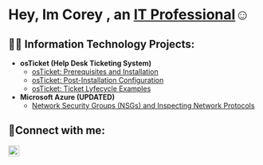 <h1>Hey, Im Corey , an <a href="https://linkedin.com/in/Coreyjeff">IT Professional</a>☺</h1>

<h2>👨‍💻 Information Technology Projects:</h2>

- <b>osTicket (Help Desk Ticketing System)</b>
  - [osTicket: Prerequisites and Installation](https://github.com/coreyjeff/osticket-prereqs)
  - [osTicket: Post-Installation Configuration](https://github.com/coreyjeff/post-install-config)
  - [osTicket: Ticket Lyfecycle Examples](https://github.com/coreyjeff/ticket-lifecycle)
- <b>Microsoft Azure (UPDATED)</b>
  - [Network Security Groups (NSGs) and Inspecting Network Protocols](https://github.com/coreyjeff/azure-network-protocols)

<h2>🤳Connect with me:</h2>

[<img align="left" alt="Josh | LinkedIn" width="22px" src="https://cdn.jsdelivr.net/npm/simple-icons@v3/icons/linkedin.svg" />][linkedin]

[linkedin]: https://www.linkedin.com/in/corey-jefferson-372472192/
